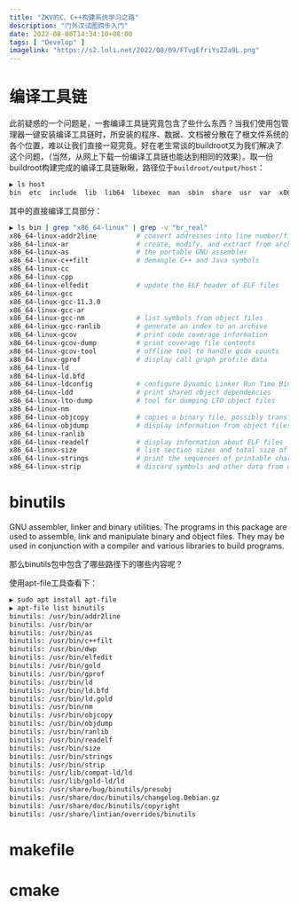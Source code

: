 ```yaml
---
title: "ZKV的C、C++构建系统学习之路"
description: "门外汉试图跨步入门"
date: 2022-08-08T14:34:10+08:00
tags: [ "Develop" ]
imagelink: "https://s2.loli.net/2022/08/09/FTvgEfriYsZ2a9L.png"
---
```




# 编译工具链

此前疑惑的一个问题是，一套编译工具链究竟包含了些什么东西？当我们使用包管理器一键安装编译工具链时，所安装的程序、数据、文档被分散在了根文件系统的各个位置，难以让我们直接一窥究竟。好在老生常谈的buildroot又为我们解决了这个问题，（当然，从网上下载一份编译工具链也能达到相同的效果）。取一份buildroot构建完成的编译工具链瞅瞅，路径位于`buildroot/output/host`：

```sh
▶ ls host
bin  etc  include  lib  lib64  libexec  man  sbin  share  usr  var  x86_64-buildroot-linux-uclibc
```

其中的直接编译工具部分：

```sh
▶ ls bin | grep "x86_64-linux" | grep -v "br_real"
x86_64-linux-addr2line			# convert addresses into line number/file name pairs
x86_64-linux-ar					# create, modify, and extract from archives
x86_64-linux-as					# the portable GNU assembler
x86_64-linux-c++filt			# demangle C++ and Java symbols
x86_64-linux-cc
x86_64-linux-cpp
x86_64-linux-elfedit			# update the ELF header of ELF files
x86_64-linux-gcc
x86_64-linux-gcc-11.3.0
x86_64-linux-gcc-ar
x86_64-linux-gcc-nm				# list symbols from object files
x86_64-linux-gcc-ranlib			# generate an index to an archive
x86_64-linux-gcov				# print code coverage information
x86_64-linux-gcov-dump			# print coverage file contents
x86_64-linux-gcov-tool			# offline tool to handle gcda counts
x86_64-linux-gprof				# display call graph profile data
x86_64-linux-ld
x86_64-linux-ld.bfd
x86_64-linux-ldconfig			# configure Dynamic Linker Run Time Bindings
x86_64-linux-ldd				# print shared object dependencies
x86_64-linux-lto-dump			# tool for dumping LTO object files
x86_64-linux-nm
x86_64-linux-objcopy			# copies a binary file, possibly transforming it in the process
x86_64-linux-objdump			# display information from object files
x86_64-linux-ranlib
x86_64-linux-readelf			# display information about ELF files
x86_64-linux-size				# list section sizes and total size of binary files
x86_64-linux-strings			# print the sequences of printable characters in files
x86_64-linux-strip				# discard symbols and other data from object files
```



# binutils

GNU assembler, linker and binary utilities. The programs in this package are used to assemble, link and manipulate binary and object files. They may be used in conjunction with a compiler and various libraries to build programs.

那么binutils包中包含了哪些路径下的哪些内容呢？

使用apt-file工具查看下：

```sh
▶ sudo apt install apt-file
▶ apt-file list binutils
binutils: /usr/bin/addr2line
binutils: /usr/bin/ar
binutils: /usr/bin/as
binutils: /usr/bin/c++filt
binutils: /usr/bin/dwp
binutils: /usr/bin/elfedit
binutils: /usr/bin/gold
binutils: /usr/bin/gprof
binutils: /usr/bin/ld
binutils: /usr/bin/ld.bfd
binutils: /usr/bin/ld.gold
binutils: /usr/bin/nm
binutils: /usr/bin/objcopy
binutils: /usr/bin/objdump
binutils: /usr/bin/ranlib
binutils: /usr/bin/readelf
binutils: /usr/bin/size
binutils: /usr/bin/strings
binutils: /usr/bin/strip
binutils: /usr/lib/compat-ld/ld
binutils: /usr/lib/gold-ld/ld
binutils: /usr/share/bug/binutils/presubj
binutils: /usr/share/doc/binutils/changelog.Debian.gz
binutils: /usr/share/doc/binutils/copyright
binutils: /usr/share/lintian/overrides/binutils
```



# makefile



# cmake

